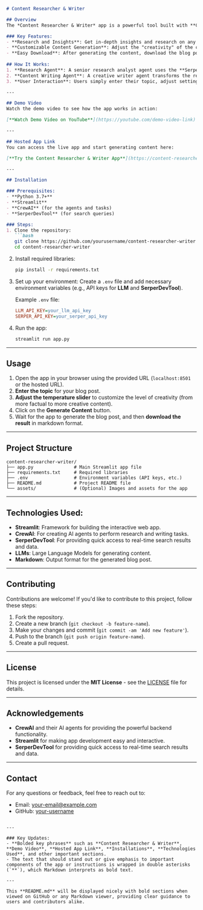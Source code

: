 
```markdown
# Content Researcher & Writer

## Overview
The *Content Researcher & Writer* app is a powerful tool built with **CrewAI**, **Streamlit**, and **LLMs** that helps users generate well-researched, high-quality blog posts on any topic. With just a few clicks, the app leverages advanced AI agents to gather data, analyze industry trends, and turn complex research into engaging and accessible content.

### Key Features:
- **Research and Insights**: Get in-depth insights and research on any given topic, including recent developments, expert opinions, and statistical data.
- **Customizable Content Generation**: Adjust the "creativity" of the content using the temperature slider to generate blog posts with varying levels of creativity and formality.
- **Easy Download**: After generating the content, download the blog post as a **Markdown** file ready for publication.
  
## How It Works:
1. **Research Agent**: A senior research analyst agent uses the **SerperDevTool** to gather insights from various sources and organize them into a research brief.
2. **Content Writing Agent**: A creative writer agent transforms the research brief into a polished and engaging blog post, with citations and references.
3. **User Interaction**: Users simply enter their topic, adjust settings (like the temperature), and click "**Generate Content**" to start the process.

---

## Demo Video
Watch the demo video to see how the app works in action:

[**Watch Demo Video on YouTube**](https://youtube.com/demo-video-link)

---

## Hosted App Link
You can access the live app and start generating content here:

[**Try the Content Researcher & Writer App**](https://content-researcher-app.streamlit.app)

---

## Installation

### Prerequisites:
- **Python 3.7+**  
- **Streamlit**  
- **CrewAI** (for the agents and tasks)
- **SerperDevTool** (for search queries)

### Steps:
1. Clone the repository:
   ```bash
   git clone https://github.com/yourusername/content-researcher-writer.git
   cd content-researcher-writer
   ```

2. Install required libraries:
   ```bash
   pip install -r requirements.txt
   ```

3. Set up your environment:
   Create a `.env` file and add necessary environment variables (e.g., API keys for **LLM** and **SerperDevTool**).
   
   Example `.env` file:
   ```ini
   LLM_API_KEY=your_llm_api_key
   SERPER_API_KEY=your_serper_api_key
   ```

4. Run the app:
   ```bash
   streamlit run app.py
   ```

---

## Usage
1. Open the app in your browser using the provided URL (`localhost:8501` or the hosted URL).
2. **Enter the topic** for your blog post.
3. **Adjust the temperature slider** to customize the level of creativity (from more factual to more creative content).
4. Click on the **Generate Content** button.
5. Wait for the app to generate the blog post, and then **download the result** in markdown format.

---

## Project Structure

```
content-researcher-writer/
├── app.py               # Main Streamlit app file
├── requirements.txt     # Required libraries
├── .env                 # Environment variables (API keys, etc.)
├── README.md            # Project README file
└── assets/              # (Optional) Images and assets for the app
```

---

## Technologies Used:
- **Streamlit**: Framework for building the interactive web app.
- **CrewAI**: For creating AI agents to perform research and writing tasks.
- **SerperDevTool**: For providing quick access to real-time search results and data.
- **LLMs**: Large Language Models for generating content.
- **Markdown**: Output format for the generated blog post.

---

## Contributing
Contributions are welcome! If you'd like to contribute to this project, follow these steps:
1. Fork the repository.
2. Create a new branch (`git checkout -b feature-name`).
3. Make your changes and commit (`git commit -am 'Add new feature'`).
4. Push to the branch (`git push origin feature-name`).
5. Create a pull request.

---

## License
This project is licensed under the **MIT License** - see the [LICENSE](LICENSE) file for details.

---

## Acknowledgements
- **CrewAI** and their AI agents for providing the powerful backend functionality.
- **Streamlit** for making app development easy and interactive.
- **SerperDevTool** for providing quick access to real-time search results and data.

---

## Contact
For any questions or feedback, feel free to reach out to:
- Email: [your-email@example.com](mailto:your-email@example.com)
- GitHub: [your-username](https://github.com/your-username)
```

---

### Key Updates:
- **Bolded key phrases** such as **Content Researcher & Writer**, **Demo Video**, **Hosted App Link**, **Installations**, **Technologies Used**, and other important sections.
- The text that should stand out or give emphasis to important components of the app or instructions is wrapped in double asterisks (`**`), which Markdown interprets as bold text.

---

This **README.md** will be displayed nicely with bold sections when viewed on GitHub or any Markdown viewer, providing clear guidance to users and contributors alike.
